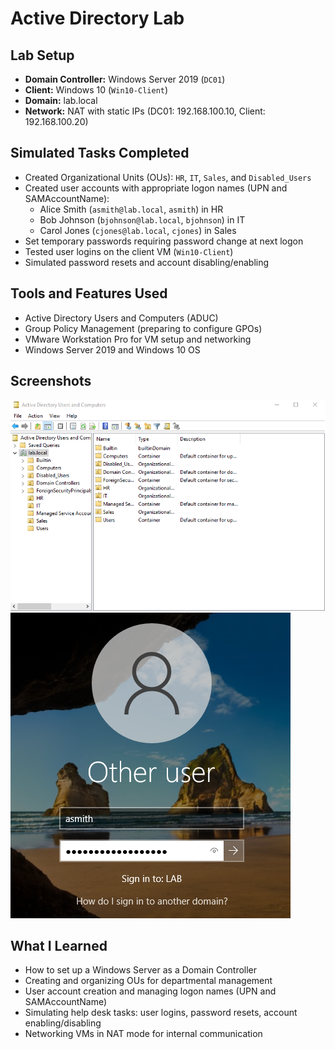 # Active Directory Lab

## Lab Setup
- **Domain Controller:** Windows Server 2019 (`DC01`)
- **Client:** Windows 10 (`Win10-Client`)
- **Domain:** lab.local
- **Network:** NAT with static IPs (DC01: 192.168.100.10, Client: 192.168.100.20)

## Simulated Tasks Completed
- Created Organizational Units (OUs): `HR`, `IT`, `Sales`, and `Disabled_Users`
- Created user accounts with appropriate logon names (UPN and SAMAccountName):
  - Alice Smith (`asmith@lab.local`, `asmith`) in HR
  - Bob Johnson (`bjohnson@lab.local`, `bjohnson`) in IT
  - Carol Jones (`cjones@lab.local`, `cjones`) in Sales
- Set temporary passwords requiring password change at next logon
- Tested user logins on the client VM (`Win10-Client`)
- Simulated password resets and account disabling/enabling

## Tools and Features Used
- Active Directory Users and Computers (ADUC)
- Group Policy Management (preparing to configure GPOs)
- VMware Workstation Pro for VM setup and networking
- Windows Server 2019 and Windows 10 OS

## Screenshots
![ADUC OUs](ADUC.png)
![Win10 Client Login](login_win10.png)

## What I Learned
- How to set up a Windows Server as a Domain Controller
- Creating and organizing OUs for departmental management
- User account creation and managing logon names (UPN and SAMAccountName)
- Simulating help desk tasks: user logins, password resets, account enabling/disabling
- Networking VMs in NAT mode for internal communication

